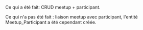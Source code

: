 Ce qui a été fait: CRUD meetup + participant.

Ce qui n'a pas été fait : liaison meetup avec participant, l'entité Meetup_Participant a été cependant créée.